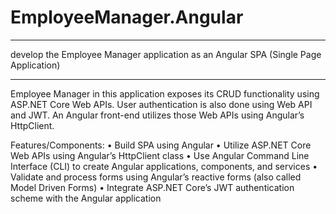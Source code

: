 # EmployeeManager.Angular

***
develop the Employee Manager application as an Angular SPA
(Single Page Application)
*** 


Employee Manager in this application exposes its CRUD functionality
using ASP.NET Core Web APIs. User authentication is also done using Web API
and JWT. An Angular front-end utilizes those Web APIs using Angular’s HttpClient.

Features/Components: 
• Build SPA using Angular
• Utilize ASP.NET Core Web APIs using Angular’s HttpClient class
• Use Angular Command Line Interface (CLI) to create Angular
applications, components, and services
• Validate and process forms using Angular’s reactive forms (also
called Model Driven Forms)
• Integrate ASP.NET Core’s JWT authentication scheme with the
Angular application
